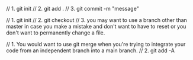 // 1. git init
// 2. git add .
// 3. git commit -m "message"


// 1. git init
// 2. git checkout
// 3. you may want to use a branch other than master in case you make a mistake and don't want to have to reset or you don't want to permanently change a file.


// 1. You would want to use git merge when you're trying to integrate your code from an independent branch into a main branch.
// 2. git add -A
